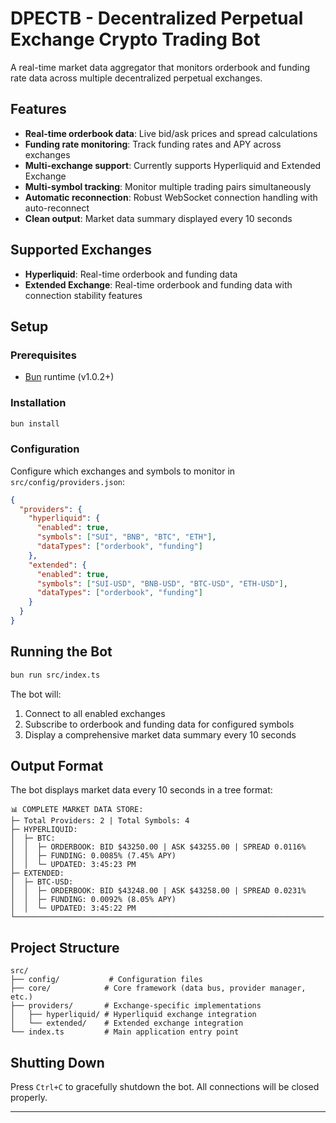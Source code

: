# DPECTB - Decentralized Perpetual Exchange Crypto Trading Bot

A real-time market data aggregator that monitors orderbook and funding rate data across multiple decentralized perpetual exchanges.

## Features

- **Real-time orderbook data**: Live bid/ask prices and spread calculations
- **Funding rate monitoring**: Track funding rates and APY across exchanges
- **Multi-exchange support**: Currently supports Hyperliquid and Extended Exchange
- **Multi-symbol tracking**: Monitor multiple trading pairs simultaneously
- **Automatic reconnection**: Robust WebSocket connection handling with auto-reconnect
- **Clean output**: Market data summary displayed every 10 seconds

## Supported Exchanges

- **Hyperliquid**: Real-time orderbook and funding data
- **Extended Exchange**: Real-time orderbook and funding data with connection stability features

## Setup

### Prerequisites

- [Bun](https://bun.sh) runtime (v1.0.2+)

### Installation

```bash
bun install
```

### Configuration

Configure which exchanges and symbols to monitor in `src/config/providers.json`:

```json
{
  "providers": {
    "hyperliquid": {
      "enabled": true,
      "symbols": ["SUI", "BNB", "BTC", "ETH"],
      "dataTypes": ["orderbook", "funding"]
    },
    "extended": {
      "enabled": true,
      "symbols": ["SUI-USD", "BNB-USD", "BTC-USD", "ETH-USD"],
      "dataTypes": ["orderbook", "funding"]
    }
  }
}
```

## Running the Bot

```bash
bun run src/index.ts
```

The bot will:

1. Connect to all enabled exchanges
2. Subscribe to orderbook and funding data for configured symbols
3. Display a comprehensive market data summary every 10 seconds

## Output Format

The bot displays market data every 10 seconds in a tree format:

```
📊 COMPLETE MARKET DATA STORE:
├─ Total Providers: 2 | Total Symbols: 4
├─ HYPERLIQUID:
│  ├─ BTC:
│  │  ├─ ORDERBOOK: BID $43250.00 | ASK $43255.00 | SPREAD 0.0116%
│  │  ├─ FUNDING: 0.0085% (7.45% APY)
│  │  └─ UPDATED: 3:45:23 PM
├─ EXTENDED:
│  ├─ BTC-USD:
│  │  ├─ ORDERBOOK: BID $43248.00 | ASK $43258.00 | SPREAD 0.0231%
│  │  ├─ FUNDING: 0.0092% (8.05% APY)
│  │  └─ UPDATED: 3:45:22 PM
└─────────────────────────────────────────────────────────────────────
```

## Project Structure

```
src/
├── config/           # Configuration files
├── core/            # Core framework (data bus, provider manager, etc.)
├── providers/       # Exchange-specific implementations
│   ├── hyperliquid/ # Hyperliquid exchange integration
│   └── extended/    # Extended exchange integration
└── index.ts         # Main application entry point
```

## Shutting Down

Press `Ctrl+C` to gracefully shutdown the bot. All connections will be closed properly.

---
